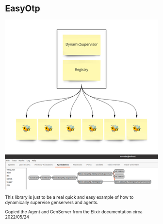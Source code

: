 # EasyOtp

<img src="./readme/buzz.jpg" width="656" />

<img src="./readme/observer_example.png" width="656" />

This library is just to be a real quick and easy example of how to dynamically supervise genservers and agents.

Copied the Agent and GenServer from the Elixir documentation circa 2022/05/24
